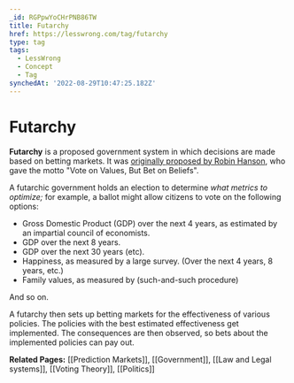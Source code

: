 ```yaml
---
_id: RGPpwYoCHrPNB86TW
title: Futarchy
href: https://lesswrong.com/tag/futarchy
type: tag
tags:
  - LessWrong
  - Concept
  - Tag
synchedAt: '2022-08-29T10:47:25.182Z'
---
```

# Futarchy

**Futarchy** is a proposed government system in which decisions are made based on betting markets. It was [originally proposed by Robin Hanson](http://mason.gmu.edu/~rhanson/futarchy.html), who gave the motto "Vote on Values, But Bet on Beliefs".

A futarchic government holds an election to determine *what metrics to optimize;* for example, a ballot might allow citizens to vote on the following options:

*   Gross Domestic Product (GDP) over the next 4 years, as estimated by an impartial council of economists.
*   GDP over the next 8 years.
*   GDP over the next 30 years (etc).
*   Happiness, as measured by a large survey. (Over the next 4 years, 8 years, etc.)
*   Family values, as measured by (such-and-such procedure)

And so on.

A futarchy then sets up betting markets for the effectiveness of various policies. The policies with the best estimated effectiveness get implemented. The consequences are then observed, so bets about the implemented policies can pay out.

**Related Pages:** [[Prediction Markets]], [[Government]], [[Law and Legal systems]], [[Voting Theory]], [[Politics]]